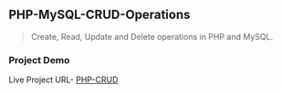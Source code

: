 ## PHP-MySQL-CRUD-Operations

> Create, Read, Update and Delete operations in PHP and MySQL.

### Project Demo

Live Project URL- [PHP-CRUD](https://uat.tn-homelab.net/)

